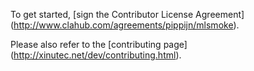 To get started, [sign the Contributor License Agreement]
(http://www.clahub.com/agreements/pippijn/mlsmoke).

Please also refer to the [contributing page]
(http://xinutec.net/dev/contributing.html).
